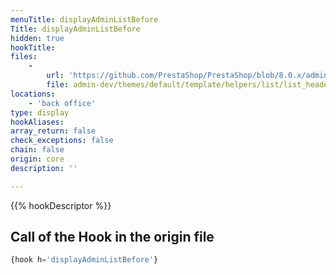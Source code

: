 ```yaml
---
menuTitle: displayAdminListBefore
Title: displayAdminListBefore
hidden: true
hookTitle: 
files:
    -
        url: 'https://github.com/PrestaShop/PrestaShop/blob/8.0.x/admin-dev/themes/default/template/helpers/list/list_header.tpl'
        file: admin-dev/themes/default/template/helpers/list/list_header.tpl
locations:
    - 'back office'
type: display
hookAliases: 
array_return: false
check_exceptions: false
chain: false
origin: core
description: ''

---
```


{{% hookDescriptor %}}

## Call of the Hook in the origin file

```php
{hook h='displayAdminListBefore'}
```
